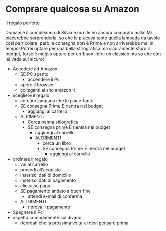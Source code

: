 # Comprare qualcosa su Amazon

Il regalo perfetto

Domani è il compleanno di Silvia e non le ho ancora comprato nulla! Mi
piacerebbe sorprenderla, so che le piaceva tanto quella lampada da tavolo
così particolare, però la consegna non è Prime e non arriverebbe mai in
tempo! Potrei optare per una bella stilografica ma sicuramente sforo il budget,
forse è meglio optare per un buon libro: un classico ma so che con lei vado
sul sicuro!


- Accedere ad Amazon
    -  SE PC spento
        - accendere il Pc
    - aprire il browser
    - collegarsi al sito amazon.it
- scegliere il regalo
    - cercare lampada che le piace tanto
    - SE consegna Prime E rientra nel budget
        - aggiungi al carrello
    - ALRIMENTI 
        - Cerca penna stilografica
        - SE consegna prime E rientra nel budget
            - aggiungi al carrello
            - ALTRIMENTI
                - cerca un libro
                - SE consegna Prime E rientra nel budget
                    - aggiungi al carrello
- ordinare il regalo
    - vai al carrello
    - procedi all'acquisto
    - inserisci dati di domicilio
    - inserisci dati di pagamento
    - clicca su paga
    - SE pagamento andato a buon fine
        - attendi e-mail di conferma
    - ALTRIMENTI
        - riprova il pagamento
- Spegnere il Pc
- aspetta comodamente sul divano
    - ricordati che la prossima volta ci devi pensare prima
